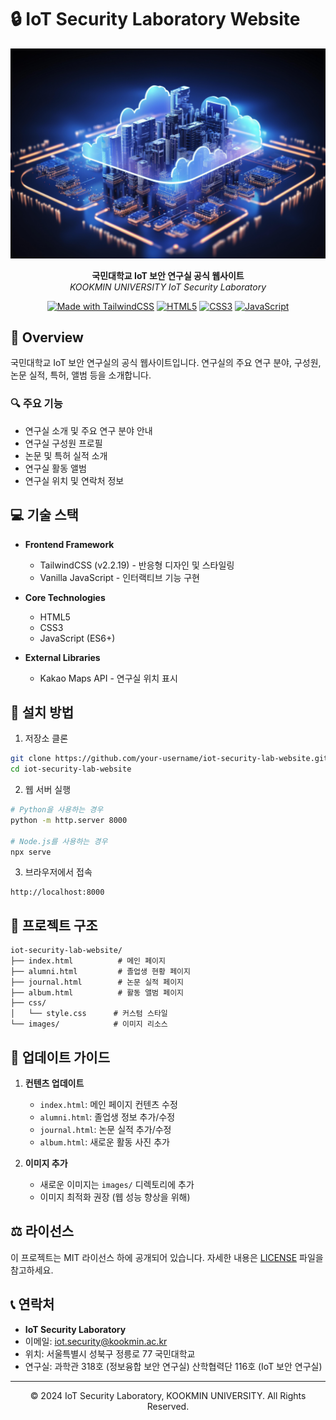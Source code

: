 # 🔒 IoT Security Laboratory Website

<div align="center">

![IoT Security Lab Banner](/images/IoTbg.jpg)

**국민대학교 IoT 보안 연구실 공식 웹사이트**  
*KOOKMIN UNIVERSITY IoT Security Laboratory*

[![Made with TailwindCSS](https://img.shields.io/badge/Made%20with-TailwindCSS-06B6D4?style=flat-square&logo=tailwind-css)](https://tailwindcss.com)
[![HTML5](https://img.shields.io/badge/HTML5-E34F26?style=flat-square&logo=html5&logoColor=white)](https://developer.mozilla.org/en-US/docs/Web/Guide/HTML/HTML5)
[![CSS3](https://img.shields.io/badge/CSS3-1572B6?style=flat-square&logo=css3&logoColor=white)](https://developer.mozilla.org/en-US/docs/Web/CSS)
[![JavaScript](https://img.shields.io/badge/JavaScript-F7DF1E?style=flat-square&logo=javascript&logoColor=black)](https://developer.mozilla.org/en-US/docs/Web/JavaScript)

</div>

## 📌 Overview

국민대학교 IoT 보안 연구실의 공식 웹사이트입니다. 연구실의 주요 연구 분야, 구성원, 논문 실적, 특허, 앨범 등을 소개합니다.

### 🔍 주요 기능

- 연구실 소개 및 주요 연구 분야 안내
- 연구실 구성원 프로필
- 논문 및 특허 실적 소개
- 연구실 활동 앨범
- 연구실 위치 및 연락처 정보

## 💻 기술 스택

- **Frontend Framework**
  - TailwindCSS (v2.2.19) - 반응형 디자인 및 스타일링
  - Vanilla JavaScript - 인터랙티브 기능 구현

- **Core Technologies**
  - HTML5
  - CSS3
  - JavaScript (ES6+)

- **External Libraries**
  - Kakao Maps API - 연구실 위치 표시

## 🚀 설치 방법

1. 저장소 클론
```bash
git clone https://github.com/your-username/iot-security-lab-website.git
cd iot-security-lab-website
```

2. 웹 서버 실행
```bash
# Python을 사용하는 경우
python -m http.server 8000

# Node.js를 사용하는 경우
npx serve
```

3. 브라우저에서 접속
```
http://localhost:8000
```

## 📂 프로젝트 구조

```
iot-security-lab-website/
├── index.html          # 메인 페이지
├── alumni.html         # 졸업생 현황 페이지
├── journal.html        # 논문 실적 페이지
├── album.html          # 활동 앨범 페이지
├── css/
│   └── style.css      # 커스텀 스타일
└── images/            # 이미지 리소스
```

## 🔄 업데이트 가이드

1. **컨텐츠 업데이트**
   - `index.html`: 메인 페이지 컨텐츠 수정
   - `alumni.html`: 졸업생 정보 추가/수정
   - `journal.html`: 논문 실적 추가/수정
   - `album.html`: 새로운 활동 사진 추가

2. **이미지 추가**
   - 새로운 이미지는 `images/` 디렉토리에 추가
   - 이미지 최적화 권장 (웹 성능 향상을 위해)

## ⚖️ 라이선스

이 프로젝트는 MIT 라이선스 하에 공개되어 있습니다. 자세한 내용은 [LICENSE](LICENSE) 파일을 참고하세요.

## 📞 연락처

- **IoT Security Laboratory**
- 이메일: iot.security@kookmin.ac.kr
- 위치: 서울특별시 성북구 정릉로 77 국민대학교
- 연구실: 과학관 318호 (정보융합 보안 연구실)
         산학협력단 116호 (IoT 보안 연구실)

---
<div align="center">
© 2024 IoT Security Laboratory, KOOKMIN UNIVERSITY. All Rights Reserved.
</div>

